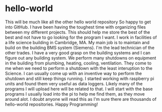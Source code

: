 # hello-world
This will be much like all the other hello world repository
So happy to get into GitHub. I have been having the toughest time with organizing files between my different projects.
This should help me store the best of the best and not have to go looking for the program I want.
I work in facilities of a life science building in Cambridge, MA.
My main job is to maintain and build on the building BMS system (Siemens).
I'm the lead technician of the other trades. 
I have a very good grasp on the building systems and I can figure out any building system. We perform many shutdowns on equipment in the building from plumbing, heating, cooling, ventilation. They come to me when we need to perform a shutdown with the least interuption to the Science. I can usually come up with an inventive way to perform the shutdown and still keep things running.
I started working with raspberry pi units and found them very useful as data loggers. Likely many of the programs I will upload here will be related to that.
I will start with the base programs I usually load into the pi to help me find them, as they move around alot.
I doubt anyone will read this as I'm sure there are thousands of hello-world repositories.
Happy Programming!

